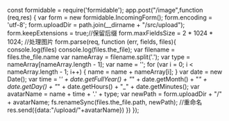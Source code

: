 const formidable = require('formidable');
app.post("/image",function (req,res) {
    var form = new formidable.IncomingForm();
    form.encoding = 'utf-8';
    form.uploadDir = path.join(__dirname + "/src/upload");
    form.keepExtensions = true;//保留后缀
    form.maxFieldsSize = 2 * 1024 * 1024;
    //处理图片
    form.parse(req, function (err, fields, files){
    	console.log(files)
        console.log(files.the_file);
        var filename = files.the_file.name
        var nameArray = filename.split('.');
        var type = nameArray[nameArray.length - 1];
        var name = '';
        for (var i = 0; i < nameArray.length - 1; i++) {
            name = name + nameArray[i];
        }
        var date = new Date();
        var time = '_' + date.getFullYear() + "_" + date.getMonth() + "_" + date.getDay() + "_" + date.getHours() + "_" + date.getMinutes();
        var avatarName = name + time + '.' + type;
        var newPath = form.uploadDir + "/" + avatarName;
        fs.renameSync(files.the_file.path, newPath);  //重命名
        res.send({data:"/upload/"+avatarName})
    })
});